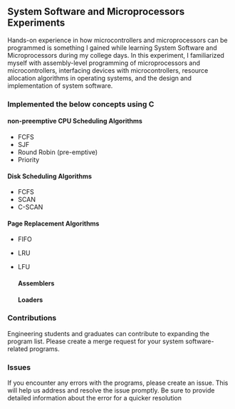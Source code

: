 ## System Software and Microprocessors Experiments
Hands-on experience in how microcontrollers and microprocessors can be programmed is something I gained while learning System Software and Microprocessors during my college days.
In this experiment, I familiarized myself with assembly-level programming of microprocessors and microcontrollers, interfacing devices with microcontrollers, 
resource allocation algorithms in operating systems, and the design and implementation of system software.

### Implemented the below concepts using C

#### non-preemptive CPU Scheduling Algorithms
- FCFS 
- SJF 
- Round Robin (pre-emptive) 
- Priority



#### Disk Scheduling Algorithms
- FCFS
- SCAN
- C-SCAN

#### Page Replacement Algorithms
- FIFO
- LRU 
- LFU

  #### Assemblers

  #### Loaders


### Contributions
Engineering students and graduates can contribute to expanding the program list. Please create a merge request for your system software-related programs.

### Issues

If you encounter any errors with the programs, please create an issue. 
This will help us address and resolve the issue promptly. Be sure to provide detailed information about the error for a quicker resolution
